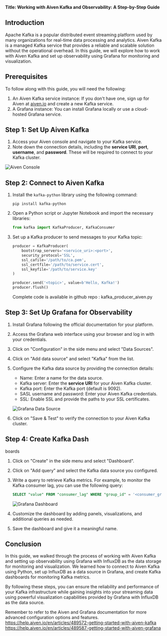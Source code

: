 
**Title: Working with Aiven Kafka and Observability: A Step-by-Step Guide**

## Introduction

Apache Kafka is a popular distributed event streaming platform used by many organizations for real-time data processing and analytics. Aiven Kafka is a managed Kafka service that provides a reliable and scalable solution without the operational overhead. In this guide, we will explore how to work with Aiven Kafka and set up observability using Grafana for monitoring and visualization.

## Prerequisites

To follow along with this guide, you will need the following:

1. An Aiven Kafka service instance: If you don't have one, sign up for Aiven at [aiven.io](https://aiven.io) and create a new Kafka service.
2. A Grafana instance: You can install Grafana locally or use a cloud-hosted Grafana service.

## Step 1: Set Up Aiven Kafka

1. Access your Aiven console and navigate to your Kafka service.
2. Note down the connection details, including the **service URI**, **port**, **username**, and **password**. These will be required to connect to your Kafka cluster.

![Aiven Console](screenshots/aiven_console.png)

## Step 2: Connect to Aiven Kafka

1. Install the `kafka-python` library using the following command:
   ```
   pip install kafka-python
   ```
   
2. Open a Python script or Jupyter Notebook and import the necessary libraries:
   ```python
   from kafka import KafkaProducer, KafkaConsumer
   ```

3. Set up a Kafka producer to send messages to your Kafka topic:
   ```python
   producer = KafkaProducer(
       bootstrap_servers='<service_uri>:<port>',
       security_protocol='SSL',
       ssl_cafile='/path/to/ca.pem',
       ssl_certfile='/path/to/service.cert',
       ssl_keyfile='/path/to/service.key'
   )

   producer.send('<topic>', value=b'Hello, Kafka!')
   producer.flush()
   ```
   Complete code is available in github repo : kafka_producer_aiven.py


## Step 3: Set Up Grafana for Observability

1. Install Grafana following the official documentation for your platform.

2. Access the Grafana web interface using your browser and log in with your credentials.

3. Click on "Configuration" in the side menu and select "Data Sources".

4. Click on "Add data source" and select "Kafka" from the list.

5. Configure the Kafka data source by providing the connection details:
   - Name: Enter a name for the data source.
   - Kafka server: Enter the **service URI** for your Aiven Kafka cluster.
   - Kafka port: Enter the Kafka port (default is 9092).
   - SASL username and password: Enter your Aiven Kafka credentials.
   - SSL: Enable SSL and provide the paths to your SSL certificates.

   ![Grafana Data Source](screenshots/grafana_data_source.png)

6. Click on "Save & Test" to verify the connection to your Aiven Kafka cluster.

## Step 4: Create Kafka Dash

boards

1. Click on "Create" in the side menu and select "Dashboard".

2. Click on "Add query" and select the Kafka data source you configured.

3. Write a query to retrieve Kafka metrics. For example, to monitor the Kafka consumer lag, you can use the following query:
   ```sql
   SELECT "value" FROM "consumer_lag" WHERE "group_id" = '<consumer_group_id>'
   ```

   ![Grafana Dashboard](screenshots/grafana_dashboard.png)

4. Customize the dashboard by adding panels, visualizations, and additional queries as needed.

5. Save the dashboard and give it a meaningful name.

## Conclusion

In this guide, we walked through the process of working with Aiven Kafka and setting up observability using Grafana with InfluxDB as the data storage for monitoring and visualization. We learned how to connect to Aiven Kafka using Python, set up InfluxDB as a data source in Grafana, and create Kafka dashboards for monitoring Kafka metrics.

By following these steps, you can ensure the reliability and performance of your Kafka infrastructure while gaining insights into your streaming data using powerful visualization capabilities provided by Grafana with InfluxDB as the data source.

Remember to refer to the Aiven and Grafana documentation for more advanced configuration options and features.
https://help.aiven.io/en/articles/489572-getting-started-with-aiven-kafka
https://help.aiven.io/en/articles/489587-getting-started-with-aiven-grafana 
